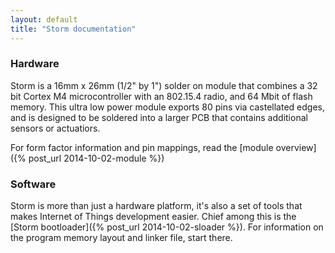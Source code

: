 ```yaml
---
layout: default
title: "Storm documentation"
---
```


### Hardware

Storm is a 16mm x 26mm (1/2" by 1") solder on module that combines a 32 bit Cortex M4 microcontroller with an 802.15.4 radio, and 64 Mbit of flash memory. This ultra low power module exports 80 pins via castellated edges, and is designed to be soldered into a larger PCB that contains additional sensors or actuatiors.

For form factor information and pin mappings, read the [module overview]({% post_url 2014-10-02-module %})

### Software

Storm is more than just a hardware platform, it's also a set of tools that makes Internet of Things development easier. Chief among this is the [Storm bootloader]({% post_url 2014-10-02-sloader %}). For information on the program memory layout and linker file, start there.

